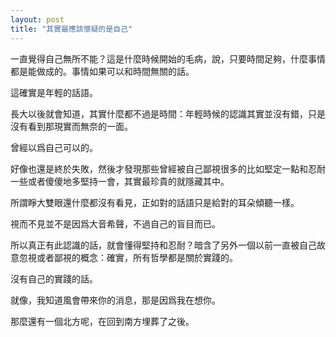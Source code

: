 ```yaml
---
layout: post
title: "其實最應該懷疑的是自己"
---
```


一直覺得自己無所不能？這是什麼時候開始的毛病，說，只要時間足夠，什麼事情都是能做成的。事情如果可以和時間無關的話。

這確實是年輕的話語。

長大以後就會知道，其實什麼都不過是時間：年輕時候的認識其實並沒有錯，只是沒有看到那現實而無奈的一面。

曾經以爲自己可以的。

好像也還是終於失敗，然後才發現那些曾經被自己鄙視很多的比如堅定一點和忍耐一些或者傻傻地多堅持一會，其實最珍貴的就隱藏其中。

所謂睜大雙眼還什麼都沒有看見，正如對的話語只是給對的耳朵傾聽一樣。

視而不見並不是因爲大音希聲，不過自己的盲目而已。

所以真正有此認識的話，就會懂得堅持和忍耐？暗含了另外一個以前一直被自己故意忽視或者鄙視的概念：確實，所有哲學都是關於實踐的。

沒有自己的實踐的話。

就像，我知道風會帶來你的消息，那是因爲我在想你。

那麼還有一個北方呢，在回到南方埋葬了之後。

